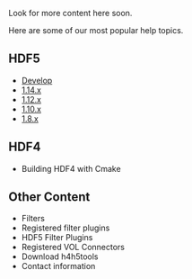 Look for more content here soon.

Here are some of our most popular help topics.

## HDF5 
* [Develop](/hdf5/develop/)
* [1.14.x](/hdf5/v1_14/index.html)
* [1.12.x](https://docs.hdfgroup.org/hdf5/v1_12/index.html)
* [1.10.x](https://docs.hdfgroup.org/hdf5/v1_10/index.html)
* [1.8.x](https://docs.hdfgroup.org/hdf5/v1_8/index.html)

## HDF4 
* Building HDF4 with Cmake

## Other Content 
* Filters
* Registered filter plugins
* HDF5 Filter Plugins
* Registered VOL Connectors 
* Download h4h5tools
* Contact information 
